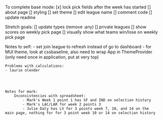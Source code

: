 To complete base mode:
    [x] lock pick fields after the week has started
    [] about page
    [] styling
        [] set theme
    [] edit league name
    [] comment code
    [] update readme

Stretch goals:
    [] update types (remove :any)
    [] private leagues
    [] show scores on weekly pick page
    [] visually show what teams win/lose on weekly pick page


Notes to self:
    - set join league to refresh instead of go to dashboard
    - for MUI theme, look at cssbaseline, also need to wrap App in ThemeProvider (only need once in application, put at very top)


    Problems with calculations:
    - laurie olender




    Notes for mark:
        Inconsistencies with spreadsheet:
            - Mark's Week 1 point 1 has SF and IND on selection history
            - Mark's LAC/LAR for week 2 points 3
            - Julie Daly has LV for 3 points week 7, 10, and 14 on the main page, nothing for for 3 point week 10 or 14 on selection history
